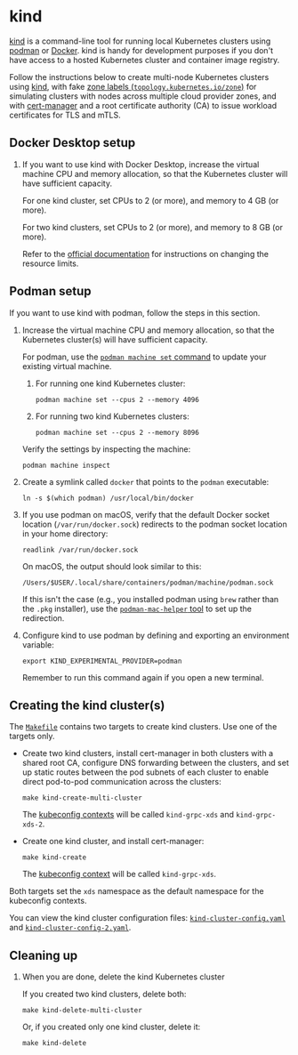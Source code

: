 # kind

[kind](https://kind.sigs.k8s.io/) is a command-line tool for running local
Kubernetes clusters using [podman](https://podman.io/) or
[Docker](https://www.docker.com/).
kind is handy for development purposes if you don't have access to a hosted
Kubernetes cluster and container image registry.

Follow the instructions below to create multi-node Kubernetes clusters using
[kind](docs/kind.md), with fake
[zone labels (`topology.kubernetes.io/zone`)](https://kubernetes.io/docs/reference/labels-annotations-taints/#topologykubernetesiozone)
for simulating clusters with nodes across multiple cloud provider zones, and
with [cert-manager](https://cert-manager.io/docs/) and a root certificate
authority (CA) to issue workload certificates for TLS and mTLS.

## Docker Desktop setup

1.  If you want to use kind with Docker Desktop, increase the virtual machine
    CPU and memory allocation, so that the Kubernetes cluster will have
    sufficient capacity.

    For one kind cluster, set CPUs to 2 (or more), and memory to 4 GB (or more).

    For two kind clusters, set CPUs to 2 (or more), and memory to 8 GB (or more).

    Refer to the
    [official documentation](https://docs.docker.com/desktop/settings/mac/#resources)
    for instructions on changing the resource limits.

## Podman setup

If you want to use kind with podman, follow the steps in this section.

1.  Increase the virtual machine CPU and memory allocation, so that the
    Kubernetes cluster(s) will have sufficient capacity.

    For podman, use the
    [`podman machine set` command](https://docs.podman.io/en/latest/markdown/podman-machine-set.1.html)
    to update your existing virtual machine.

    1.  For running one kind Kubernetes cluster:

        ```shell
        podman machine set --cpus 2 --memory 4096
        ```

    2.  For running two kind Kubernetes clusters:

        ```shell
        podman machine set --cpus 2 --memory 8096
        ```

    Verify the settings by inspecting the machine:

    ```shell
    podman machine inspect
    ```

2.  Create a symlink called `docker` that points to the `podman` executable:

    ```shell
    ln -s $(which podman) /usr/local/bin/docker
    ```

3.  If you use podman on macOS, verify that the default Docker socket location
    (`/var/run/docker.sock`) redirects to the podman socket location in your
    home directory:

    ```shell
    readlink /var/run/docker.sock
    ```

    On macOS, the output should look similar to this:

    ```
    /Users/$USER/.local/share/containers/podman/machine/podman.sock
    ```

    If this isn't the case (e.g., you installed podman using `brew` rather
    than the `.pkg` installer), use the
    [`podman-mac-helper` tool](https://podman-desktop.io/docs/migrating-from-docker/using-podman-mac-helper)
    to set up the redirection.

4.  Configure kind to use podman by defining and exporting an environment
    variable:

    ```shell
    export KIND_EXPERIMENTAL_PROVIDER=podman
    ```

    Remember to run this command again if you open a new terminal.

## Creating the kind cluster(s)

The [`Makefile`](../Makefile) contains two targets to create kind clusters.
Use one of the targets only.

- Create two kind clusters, install cert-manager in both clusters with a
  shared root CA, configure DNS forwarding between the clusters, and set up
  static routes between the pod subnets of each cluster to enable direct
  pod-to-pod communication across the clusters:

  ```shell
  make kind-create-multi-cluster
  ```

  The
  [kubeconfig contexts](https://kubernetes.io/docs/concepts/configuration/organize-cluster-access-kubeconfig/#context)
  will be called `kind-grpc-xds` and `kind-grpc-xds-2`.

- Create one kind cluster, and install cert-manager:

  ```shell
  make kind-create
  ```

  The
  [kubeconfig context](https://kubernetes.io/docs/concepts/configuration/organize-cluster-access-kubeconfig/#context)
  will be called `kind-grpc-xds`.

Both targets set the `xds` namespace as the default namespace for the
kubeconfig contexts.

You can view the kind cluster configuration files:
[`kind-cluster-config.yaml`](kind-cluster-config.yaml) and
[`kind-cluster-config-2.yaml`](kind-cluster-config-2.yaml).

## Cleaning up

1.  When you are done, delete the kind Kubernetes cluster

    If you created two kind clusters, delete both:

    ```shell
    make kind-delete-multi-cluster
    ```

    Or, if you created only one kind cluster, delete it:

    ```shell
    make kind-delete
    ```
